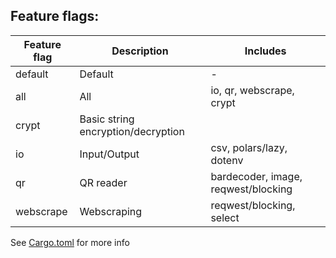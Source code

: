 ## Feature flags:

|Feature flag|Description|Includes|
|---|---|---|
|default|Default|-|
|all|All|io, qr, webscrape, crypt|
|crypt|Basic string encryption/decryption||
|io|Input/Output|csv, polars/lazy, dotenv|
|qr|QR reader|bardecoder, image, reqwest/blocking|
|webscrape|Webscraping|reqwest/blocking, select|

See [Cargo.toml](../Cargo.toml) for more info
